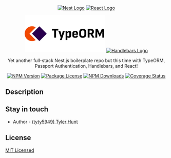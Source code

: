 <p align="center">
  <a href="http://nestjs.com/" target="blank"><img src="https://nestjs.com/img/logo_text.svg" width="250" alt="Nest Logo" /></a>
  <a href="https://reactjs.org/" target="blank"><img src="https://logos-download.com/wp-content/uploads/2016/09/React_logo_wordmark.png" width="250" alt="React Logo" /></a>
</p>
<p align="center">
  <a href="https://typeorm.io/#/" target="blank"><img src="https://github.com/typeorm/typeorm/raw/master/resources/logo_big.png" width="250" alt="TypeORM Logo" /></a>
  <a href="https://handlebarsjs.com/" target="blank"><img src="https://i0.wp.com/blog.fossasia.org/wp-content/uploads/2017/07/handlebars-js.png" width="150" alt="Handlebars Logo" /></a>
</p>

[travis-image]: https://api.travis-ci.org/nestjs/nest.svg?branch=master
[travis-url]: https://travis-ci.org/nestjs/nest
[linux-image]: https://img.shields.io/travis/nestjs/nest/master.svg?label=linux
[linux-url]: https://travis-ci.org/nestjs/nest
  
<p align="center">Yet another full-stack Nest.js boilerplate repo but this time with TypeORM, Passport Authentication, Handlebars, and React!</p>
<p align="center">
  <a href="https://www.npmjs.com/"><img src="https://img.shields.io/npm/v/@nestjs/core.sv" alt="NPM Version" /></a>
  <a href="https://opensource.org/licenses/MIT"><img src="https://img.shields.io/github/license/tyty5949/nestjs-boilerplate" alt="Package License" /></a>
  <a href="https://www.npmjs.com/"><img src="https://img.shields.io/npm/dm/@nestjs/core.sv" alt="NPM Downloads" /></a>
  <a href='https://coveralls.io/github/tyty5949/nestjs-boilerplate?branch=master'><img src='https://coveralls.io/repos/github/tyty5949/nestjs-boilerplate/badge.svg?branch=master' alt='Coverage Status' /></a>
</p>

## Description


## Stay in touch

- Author - [(tyty5949) Tyler Hunt](https://tylerhunt.io)

## License

[MIT Licensed](LICENSE)
